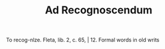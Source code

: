 ---
title: Ad Recognoscendum
letter: A
permalink: "/definitions/ad-recognoscendum.html"
body: To recog-nlze. Fleta, lib. 2, c. 65, | 12. Formal words in old writs
published_at: '2018-07-07'
layout: post
---